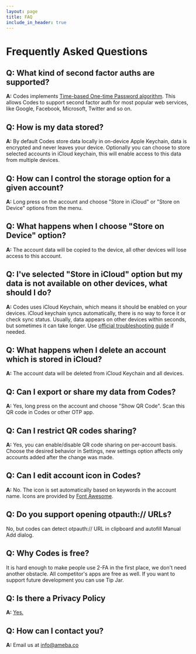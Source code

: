 ```yaml
---
layout: page
title: FAQ
include_in_header: true
---
```


# Frequently Asked Questions

## Q: What kind of second factor auths are supported?
**A:** Codes implements [Time-based One-time Password algorithm](https://en.wikipedia.org/wiki/Time-based_One-time_Password_algorithm). This allows Codes to support second factor auth for most popular web services, like Google, Facebook, Microsoft, Twitter and so on.

## Q: How is my data stored?
**A:** By default Codes store data locally in on-device Apple Keychain, data is encrypted and never leaves your device. Optionally you can choose to store selected accounts in iCloud keychain, this will enable access to this data from multiple devices.

## Q: How can I control the storage option for a given account?
**A:** Long press on the account and choose "Store in iCloud" or "Store on Device" options from the menu.

## Q: What happens when I choose "Store on Device" option?
**A:** The account data will be copied to the device, all other devices will lose access to this account.

## Q: I've selected "Store in iCloud" option but my data is not available on other devices, what should I do?
**A:** Codes uses iCloud Keychain, which means it should be enabled on your devices. iCloud keychain syncs automatically, there is no way to force it or check sync status. Usually, data appears on other devices within seconds, but sometimes it can take longer. Use [official troubleshooting guide](https://support.apple.com/en-us/HT203783) if needed.

## Q: What happens when I delete an account which is stored in iCloud?
**A:** The account data will be deleted from iCloud Keychain and all devices.

## Q: Can I export or share my data from Codes?
**A:** Yes, long press on the account and choose "Show QR Code". Scan this QR code in Codes or other OTP app.

## Q: Can I restrict QR codes sharing?
**A:** Yes, you can enable/disable QR code sharing on per-account basis. Choose the desired behavior in Settings, new settings option affects only accounts added after the change was made.

## Q: Can I edit account icon in Codes?
**A:** No. The icon is set automatically based on keywords in the account name. Icons are provided by [Font Awesome](https://fontawesome.com/icons?d=gallery&s=brands&m=free).

## Q: Do you support opening otpauth:// URLs?
No, but codes can detect otpauth:// URL in clipboard and autofill Manual Add dialog.

## Q: Why Codes is free?
It is hard enough to make people use 2-FA in the first place, we don't need another obstacle. All competitor's apps are free as well. If you want to support future development you can use Tip Jar.

## Q: Is there a Privacy Policy
**A:** [Yes.](/privacypolicy)

## Q: How can I contact you?
**A:** Email us at [info@ameba.co](mailto:info@ameba.co)
